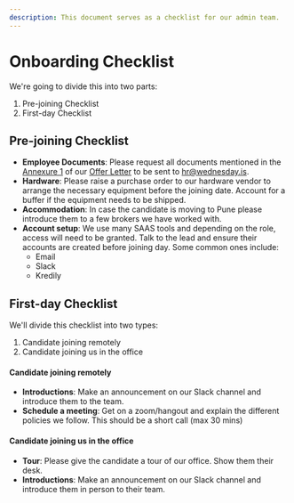 ```yaml
---
description: This document serves as a checklist for our admin team.
---
```


# Onboarding Checklist

We're going to divide this into two parts:

1. Pre-joining Checklist
2. First-day Checklist

## Pre-joining Checklist

* **Employee Documents**: Please request all documents mentioned in the [Annexure 1](../../../legal-templates/legal/offer-letter/annexure-1.md) of our [Offer Letter](../../../legal-templates/legal/offer-letter/) to be sent to hr@wednesday.is.
* **Hardware**: Please raise a purchase order to our hardware vendor to arrange the necessary equipment before the joining date. Account for a buffer if the equipment needs to be shipped.
* **Accommodation**: In case the candidate is moving to Pune please introduce them to a few brokers we have worked with.
* **Account setup**: We use many SAAS tools and depending on the role, access will need to be granted. Talk to the lead and ensure their accounts are created before joining day. Some common ones include:
  * Email
  * Slack
  * Kredily

## First-day Checklist

We'll divide this checklist into two types:

1. Candidate joining remotely
2. Candidate joining us in the office

#### Candidate joining remotely

* **Introductions**: Make an announcement on our Slack channel and introduce them to the team.
* **Schedule a meeting**: Get on a zoom/hangout and explain the different policies we follow. This should be a short call (max 30 mins)

#### Candidate joining us in the office

* **Tour**: Please give the candidate a tour of our office. Show them their desk.
* **Introductions**: Make an announcement on our Slack channel and introduce them in person to their team.
